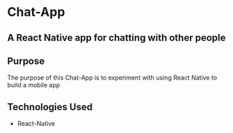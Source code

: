 # Chat-App
## A React Native app for chatting with other people

## Purpose
The purpose of this Chat-App is to experiment with using React Native to build a mobile app

## Technologies Used
* React-Native